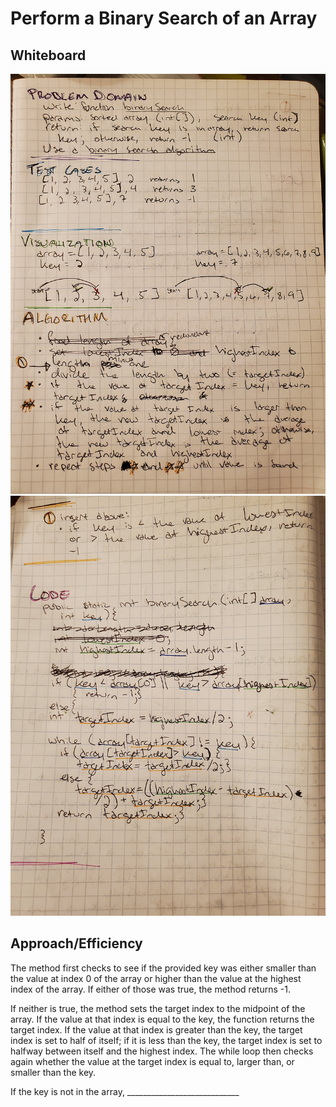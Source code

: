 # Perform a Binary Search of an Array

## Whiteboard

![array-binary-search whiteboard page 1](./array-binary-search-1.png)
![array-binary-search whiteboard page 2](./array-binary-search-2.png)

## Approach/Efficiency

The method first checks to see if the provided key was either smaller than the value at index 0 of the array or higher than the value at the highest index of the array. If either of those was true, the method returns -1.

If neither is true, the method sets the target index to the midpoint of the array. If the value at that index is equal to the key, the function returns the target index. If the value at that index is greater than the key, the target index is set to half of itself; if it is less than the key, the target index is set to halfway between itself and the highest index. The while loop then checks again whether the value at the target index is equal to, larger than, or smaller than the key.

If the key is not in the array, ____________________________
